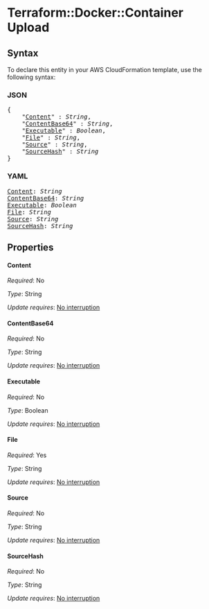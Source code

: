 # Terraform::Docker::Container Upload

## Syntax

To declare this entity in your AWS CloudFormation template, use the following syntax:

### JSON

<pre>
{
    "<a href="#content" title="Content">Content</a>" : <i>String</i>,
    "<a href="#contentbase64" title="ContentBase64">ContentBase64</a>" : <i>String</i>,
    "<a href="#executable" title="Executable">Executable</a>" : <i>Boolean</i>,
    "<a href="#file" title="File">File</a>" : <i>String</i>,
    "<a href="#source" title="Source">Source</a>" : <i>String</i>,
    "<a href="#sourcehash" title="SourceHash">SourceHash</a>" : <i>String</i>
}
</pre>

### YAML

<pre>
<a href="#content" title="Content">Content</a>: <i>String</i>
<a href="#contentbase64" title="ContentBase64">ContentBase64</a>: <i>String</i>
<a href="#executable" title="Executable">Executable</a>: <i>Boolean</i>
<a href="#file" title="File">File</a>: <i>String</i>
<a href="#source" title="Source">Source</a>: <i>String</i>
<a href="#sourcehash" title="SourceHash">SourceHash</a>: <i>String</i>
</pre>

## Properties

#### Content

_Required_: No

_Type_: String

_Update requires_: [No interruption](https://docs.aws.amazon.com/AWSCloudFormation/latest/UserGuide/using-cfn-updating-stacks-update-behaviors.html#update-no-interrupt)

#### ContentBase64

_Required_: No

_Type_: String

_Update requires_: [No interruption](https://docs.aws.amazon.com/AWSCloudFormation/latest/UserGuide/using-cfn-updating-stacks-update-behaviors.html#update-no-interrupt)

#### Executable

_Required_: No

_Type_: Boolean

_Update requires_: [No interruption](https://docs.aws.amazon.com/AWSCloudFormation/latest/UserGuide/using-cfn-updating-stacks-update-behaviors.html#update-no-interrupt)

#### File

_Required_: Yes

_Type_: String

_Update requires_: [No interruption](https://docs.aws.amazon.com/AWSCloudFormation/latest/UserGuide/using-cfn-updating-stacks-update-behaviors.html#update-no-interrupt)

#### Source

_Required_: No

_Type_: String

_Update requires_: [No interruption](https://docs.aws.amazon.com/AWSCloudFormation/latest/UserGuide/using-cfn-updating-stacks-update-behaviors.html#update-no-interrupt)

#### SourceHash

_Required_: No

_Type_: String

_Update requires_: [No interruption](https://docs.aws.amazon.com/AWSCloudFormation/latest/UserGuide/using-cfn-updating-stacks-update-behaviors.html#update-no-interrupt)

